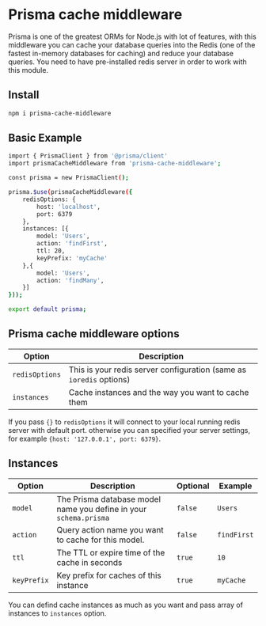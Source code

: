 # Prisma cache middleware

Prisma is one of the greatest ORMs for Node.js with lot of features, with this middleware you can cache your database queries into the Redis (one of the fastest in-memory databases for caching) and reduce your database queries. You need to have pre-installed redis server in order to work with this module.
## Install
```sh
npm i prisma-cache-middleware
```
## Basic Example
```sh
import { PrismaClient } from '@prisma/client'
import prismaCacheMiddleware from 'prisma-cache-middleware';

const prisma = new PrismaClient();

prisma.$use(prismaCacheMiddleware({
    redisOptions: {                    
        host: 'localhost',             
        port: 6379                     
    },
    instances: [{                      
        model: 'Users',                
        action: 'findFirst',           
        ttl: 20,                       
        keyPrefix: 'myCache'             
    },{                                
        model: 'Users',
        action: 'findMany',
    }]
}));

export default prisma;
```
## Prisma cache middleware options
| Option|Description|
| ------------- |-------------|
|`redisOptions`|This is your redis server configuration (same as `ioredis` options)|
|`instances`|Cache instances and the way you want to cache them|

If you pass `{}` to `redisOptions` it will connect to your local running redis server with default port.
otherwise you can specified your server settings, for example `{host: '127.0.0.1', port: 6379}`.

## Instances
| Option|Description|Optional|Example
| ------------- |-------------|-------------|-------------|
|`model`|The Prisma database model name you define in your `schema.prisma`|`false`|`Users`|
|`action`|Query action name you want to cache for this model.|`false`|`findFirst`|
|`ttl`|The TTL or expire time of the cache in seconds|`true`|`10`|
|`keyPrefix`|Key prefix for caches of this instance|`true`|`myCache`|

You can defind cache instances as much as you want and pass array of instances to `instances` option.